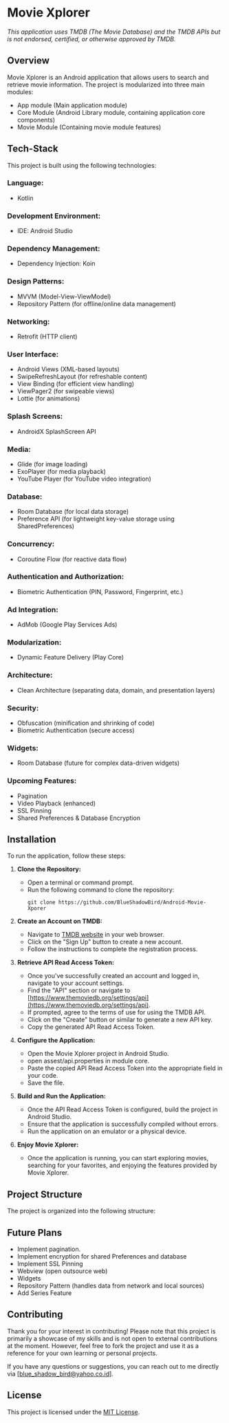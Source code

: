 # Movie Xplorer

_This application uses TMDB (The Movie Database) and the TMDB APIs but is not endorsed, certified, or otherwise approved by TMDB._

## Overview

Movie Xplorer is an Android application that allows users to search and retrieve movie information. The project is modularized into three main modules:

- App module (Main application module)
- Core Module (Android Library module, containing application core components)
- Movie Module (Containing movie module features)

## Tech-Stack
This project is built using the following technologies:

### Language:
- Kotlin

### Development Environment:
- IDE: Android Studio

### Dependency Management:
- Dependency Injection: Koin

### Design Patterns:
- MVVM (Model-View-ViewModel)
- Repository Pattern (for offline/online data management)

### Networking:
- Retrofit (HTTP client)

### User Interface:
- Android Views (XML-based layouts)
- SwipeRefreshLayout (for refreshable content)
- View Binding (for efficient view handling)
- ViewPager2 (for swipeable views)
- Lottie (for animations)

### Splash Screens:
- AndroidX SplashScreen API

### Media:
- Glide (for image loading)
- ExoPlayer (for media playback)
- YouTube Player (for YouTube video integration)

### Database:
- Room Database (for local data storage)
- Preference API (for lightweight key-value storage using SharedPreferences)

### Concurrency:
- Coroutine Flow (for reactive data flow)
  
### Authentication and Authorization:
- Biometric Authentication (PIN, Password, Fingerprint, etc.)

### Ad Integration:
- AdMob (Google Play Services Ads)

### Modularization:
- Dynamic Feature Delivery (Play Core)

### Architecture:
- Clean Architecture (separating data, domain, and presentation layers)

### Security:
- Obfuscation (minification and shrinking of code)
- Biometric Authentication (secure access)

### Widgets:
- Room Database (future for complex data-driven widgets)

### Upcoming Features:
- Pagination
- Video Playback (enhanced)
- SSL Pinning
- Shared Preferences & Database Encryption

## Installation

To run the application, follow these steps:

1. **Clone the Repository:**
    - Open a terminal or command prompt.
    - Run the following command to clone the repository:
      ```
      git clone https://github.com/BlueShadowBird/Android-Movie-Xporer
      ```

2. **Create an Account on TMDB:**
    - Navigate to [TMDB website](https://www.themoviedb.org) in your web browser.
    - Click on the "Sign Up" button to create a new account.
    - Follow the instructions to complete the registration process.

3. **Retrieve API Read Access Token:**
    - Once you've successfully created an account and logged in, navigate to your account settings.
    - Find the "API" section or navigate to [https://www.themoviedb.org/settings/api](https://www.themoviedb.org/settings/api).
    - If prompted, agree to the terms of use for using the TMDB API.
    - Click on the "Create" button or similar to generate a new API key.
    - Copy the generated API Read Access Token.

4. **Configure the Application:**
    - Open the Movie Xplorer project in Android Studio.
    - open assest/api.properties in module core.
    - Paste the copied API Read Access Token into the appropriate field in your code.
    - Save the file.

5. **Build and Run the Application:**
    - Once the API Read Access Token is configured, build the project in Android Studio.
    - Ensure that the application is successfully compiled without errors.
    - Run the application on an emulator or a physical device.

6. **Enjoy Movie Xplorer:**
    - Once the application is running, you can start exploring movies, searching for your favorites, and enjoying the features provided by Movie Xplorer.

## Project Structure

The project is organized into the following structure:

## Future Plans

- Implement pagination.
- Implement encryption for shared Preferences and database
- Implement SSL Pinning
- Webview (open outsource web)
- Widgets
- Repository Pattern (handles data from network and local sources)
- Add Series Feature

## Contributing

Thank you for your interest in contributing! Please note that this project is primarily a showcase of my skills and is not open to external contributions at the moment. However, feel free to fork the project and use it as a reference for your own learning or personal projects.

If you have any questions or suggestions, you can reach out to me directly via [blue_shadow_bird@yahoo.co.id].

## License

This project is licensed under the [MIT License](https://opensource.org/license/mit).
